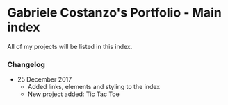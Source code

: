 # Gabriele Costanzo's Portfolio - Main index
All of my projects will be listed in this index.

### Changelog ###

- 25 December 2017
  - Added links, elements and styling to the index
  - New project added: Tic Tac Toe
